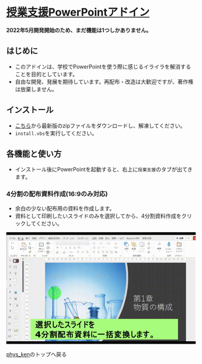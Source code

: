 # [授業支援PowerPointアドイン](https://phys-ken.github.io/pptxAddIn_ForSchool/)
**2022年5月開発開始のため、まだ機能は1つしかありません。**

## はじめに
* このアドインは、学校でPowerPointを使う際に感じるイライラを解消することを目的としています。
* 自由な開発、発展を期待しています。再配布・改造は大歓迎ですが、著作権は放棄しません。

## インストール
* [こちら](https://github.com/phys-ken/pptxAddIn_ForSchool/releases)から最新版のzipファイルをダウンロードし、解凍してください。
* `install.vbs`を実行してください。

## 各機能と使い方
* インストール後にPowerPointを起動すると、右上に`授業支援`のタブが出てきます。

### 4分割の配布資料作成(16:9のみ対応)
* 余白の少ない配布用の資料を作成します。
* 資料として印刷したいスライドのみを選択してから、4分割資料作成をクリックしてください。

![アドインの使い方](files/アドイン使い方.gif)

[phys_ken](https://phys-ken.github.io/phys-ken/)のトップへ戻る
